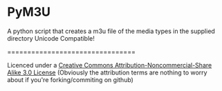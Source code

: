 PyM3U
=====

A python script that creates a m3u file of the media types in the supplied directory
Unicode Compatible!

================================

Licenced under a [Creative Commons Attribution-Noncommercial-Share Alike 3.0 License](http://creativecommons.org/licenses/by-nc-sa/3.0/) (Obviously the attribution terms are nothing to worry about if you're forking/commiting on github)
